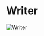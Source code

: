 # Writer
![Writer](https://res.cloudinary.com/dm9gwanrg/image/upload/v1723181566/87_sg53xh.png)


<!-- @note TODO: add a feature for favoriting -->
<!-- @note TODO: only authors of the post should be able to edit it -->
